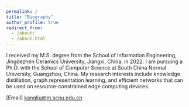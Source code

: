 ```yaml
---
permalink: /
title: "Biography"
author_profile: true
redirect_from: 
  - /about/
  - /about.html
---
```


I received my M.S. degree from the School of Information Engineering, Jingdezhen Ceramics University, Jiangxi, China, in 2022. I am pursuing a Ph.D. with the School of Computer Science at South China Normal University, Guangzhou, China. My research interests include knowledge distillation, graph representation learning, and efficient networks that can be used on resource-constrained edge computing devices.

[Email]	kangliu@m.scnu.edu.cn
